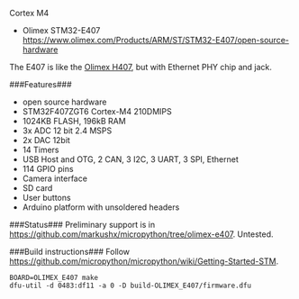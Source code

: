 Cortex M4
* Olimex STM32-E407 https://www.olimex.com/Products/ARM/ST/STM32-E407/open-source-hardware

The E407 is like the [Olimex H407](https://github.com/micropython/micropython/wiki/Board-Olimex-STM32-H407), but with Ethernet PHY chip and jack.

###Features###
* open source hardware
* STM32F407ZGT6 Cortex-M4 210DMIPS
* 1024KB FLASH, 196kB RAM
* 3x ADC 12 bit 2.4 MSPS
* 2x DAC 12bit
* 14 Timers
* USB Host and OTG, 2 CAN, 3 I2C, 3 UART, 3 SPI, Ethernet
* 114 GPIO pins
* Camera interface
* SD card
* User buttons
* Arduino platform with unsoldered headers

###Status###
Preliminary support is in https://github.com/markushx/micropython/tree/olimex-e407. Untested.

###Build instructions###
Follow https://github.com/micropython/micropython/wiki/Getting-Started-STM.

    BOARD=OLIMEX_E407 make
    dfu-util -d 0483:df11 -a 0 -D build-OLIMEX_E407/firmware.dfu